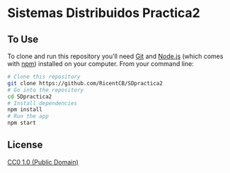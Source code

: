 # Sistemas Distribuidos Practica2

## To Use

To clone and run this repository you'll need [Git](https://git-scm.com) and [Node.js](https://nodejs.org/en/download/) (which comes with [npm](http://npmjs.com)) installed on your computer. From your command line:

```bash
# Clone this repository
git clone https://github.com/RicentCB/SDpractica2
# Go into the repository
cd SDpractica2
# Install dependencies
npm install
# Run the app
npm start
```

## License

[CC0 1.0 (Public Domain)](LICENSE.md)

